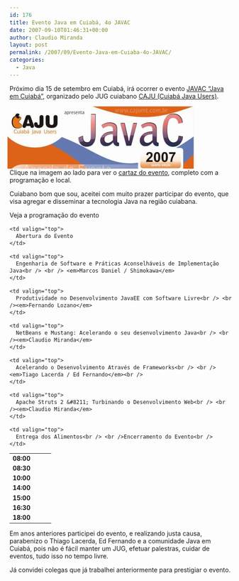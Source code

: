 ```yaml
---
id: 176
title: Evento Java em Cuiabá, 4o JAVAC
date: 2007-09-10T01:46:31+00:00
author: Claudio Miranda
layout: post
permalink: /2007/09/Evento-Java-em-Cuiaba-4o-JAVAC/
categories:
  - Java
---
```

Próximo dia 15 de setembro em Cuiabá, irá ocorrer o evento [JAVAC &#8220;Java em Cuiabá&#8221;](http://www.cajumt.com.br/javac.html), organizado pelo JUG cuiabano [CAJU (Cuiabá Java Users)](http://www.cajumt.com.br/). 

<more/>

[<img align="right"  src="/resources/claudio/070909_javac-2007_top_sm.jpg" alt="Dicas" border="0" hspace="80" />](/resources/claudio/070909_javac-2007_sm.jpg)

Clique na imagem ao lado para ver o [cartaz do evento](/resources/claudio/070909_javac-2007_sm.jpg), completo com a programação e local. 

Cuiabano bom que sou, aceitei com muito prazer participar do evento, que visa agregar e disseminar a tecnologia Java na região cuiabana. 

Veja a programação do evento
  
  


<table border="0" cellpadding="0" cellspacing="0" width="771">
  <tr>
    <td width="80">
      <strong>08:00</strong>&nbsp;
    </td>
    
    <td valign="top">
      Abertura do Evento
    </td>
  </tr>
  
  <tr>
    <td>
      <strong>08:30</strong>&nbsp;&nbsp;
    </td>
    
    <td valign="top">
      Engenharia de Software e Práticas Aconselháveis de Implementação Java<br /> <br /> <em>Marcos Daniel / Shimokawa</em>
    </td>
  </tr>
  
  <tr>
    <td>
      <strong>10:00</strong>&nbsp;
    </td>
    
    <td valign="top">
      Produtividade no Desenvolvimento JavaEE com Software Livre<br /> <br /><em>Fernando Lozano</em>
    </td>
  </tr>
  
  <tr>
    <td>
      <strong>14:00</strong>
    </td>
    
    <td valign="top">
      NetBeans e Mustang: Acelerando o seu desenvolvimento Java<br /> <br /><em>Claudio Miranda</em>
    </td>
  </tr>
  
  <tr>
    <td>
      <strong>15:00</strong>
    </td>
    
    <td valign="top">
      Acelerando o Desenvolvimento Através de Frameworks<br /> <br /><em>Tiago Lacerda / Ed Fernando</em><br />
    </td>
  </tr>
  
  <tr>
    <td>
      <strong>16:30</strong>
    </td>
    
    <td valign="top">
      Apache Struts 2 &#8211; Turbinando o Desenvolvimento Web<br /> <br /><em>Claudio Miranda</em>
    </td>
  </tr>
  
  <tr>
    <td>
      <strong>18:00</strong>&nbsp;&nbsp;
    </td>
    
    <td valign="top">
      Entrega dos Alimentos<br /> <br />Encerramento do Evento<br />
    </td>
  </tr>
</table>

Em anos anteriores participei do evento, e realizando justa causa, parabenizo o Thiago Lacerda, Ed Fernando e a comunidade Java em Cuiabá, pois não é fácil manter um JUG, efetuar palestras, cuidar de eventos, tudo isso no tempo livre. 

Já convidei colegas que já trabalhei anteriormente para prestigiar o evento.